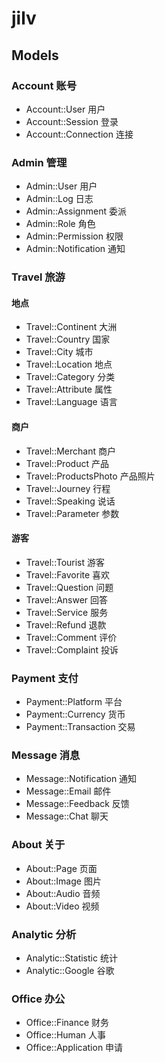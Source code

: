 # jilv

## Models

### Account 账号

- Account::User 用户
- Account::Session 登录
- Account::Connection 连接

### Admin 管理

- Admin::User 用户
- Admin::Log 日志
- Admin::Assignment 委派
- Admin::Role 角色
- Admin::Permission 权限
- Admin::Notification 通知

### Travel 旅游

#### 地点

- Travel::Continent 大洲
- Travel::Country 国家
- Travel::City 城市
- Travel::Location 地点
- Travel::Category 分类
- Travel::Attribute 属性
- Travel::Language 语言

#### 商户

- Travel::Merchant 商户
- Travel::Product 产品
- Travel::ProductsPhoto 产品照片
- Travel::Journey 行程
- Travel::Speaking 说话
- Travel::Parameter 参数

#### 游客

- Travel::Tourist 游客
- Travel::Favorite 喜欢
- Travel::Question 问题
- Travel::Answer 回答
- Travel::Service 服务
- Travel::Refund 退款
- Travel::Comment 评价
- Travel::Complaint 投诉

### Payment 支付

- Payment::Platform 平台
- Payment::Currency 货币
- Payment::Transaction 交易

### Message 消息

- Message::Notification 通知
- Message::Email 邮件
- Message::Feedback 反馈
- Message::Chat 聊天

### About 关于

- About::Page 页面
- About::Image 图片
- About::Audio 音频
- About::Video 视频

### Analytic 分析

- Analytic::Statistic 统计
- Analytic::Google 谷歌

### Office 办公

- Office::Finance 财务
- Office::Human 人事
- Office::Application 申请

